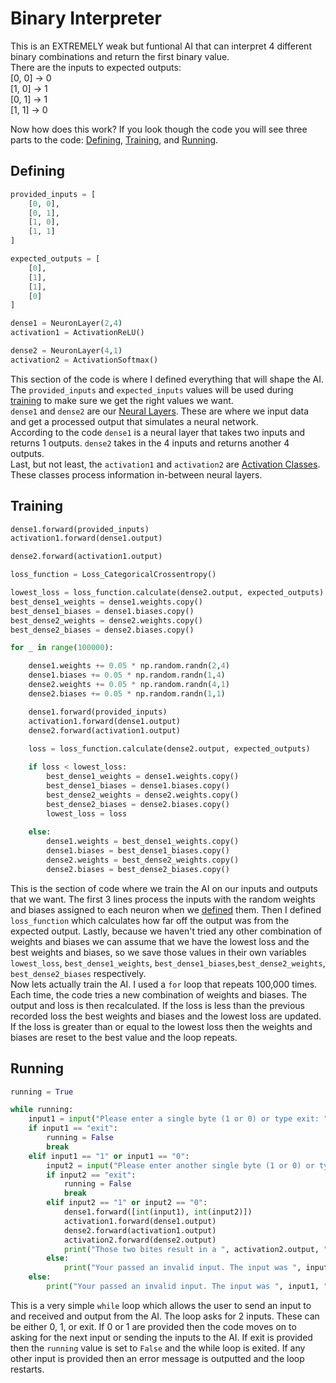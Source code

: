 # Binary Interpreter

This is an EXTREMELY weak but funtional AI that can interpret 4 different binary combinations and return the first binary value.  
There are the inputs to expected outputs:  
[0, 0] -> 0  
[1, 0] -> 1  
[0, 1] -> 1  
[1, 1] -> 0  

Now how does this work? If you look though the code you will see three parts to the code: [Defining](#defining), [Training](#training), and [Running](#defining).

## Defining

```Python
provided_inputs = [
    [0, 0],
    [0, 1],
    [1, 0],
    [1, 1]
]

expected_outputs = [
    [0],
    [1],
    [1],
    [0]
]

dense1 = NeuronLayer(2,4)
activation1 = ActivationReLU()

dense2 = NeuronLayer(4,1)
activation2 = ActivationSoftmax()
```

This section of the code is where I defined everything that will shape the AI. The ```provided_inputs``` and ```expected_inputs``` values will be used during [training](#training) to make sure we get the right values we want.  
```dense1``` and ```dense2``` are our [Neural Layers](./utils/classes.py#L3). These are where we input data and get a processed output that simulates a neural network.  
According to the code ```dense1``` is a neural layer that takes two inputs and returns 1 outputs. ```dense2``` takes in the 4 inputs and returns another 4 outputs.  
Last, but not least, the ```activation1``` and ```activation2``` are [Activation Classes](./utils/classes.py#L10-L19). These classes process information in-between neural layers.

## Training

```Python
dense1.forward(provided_inputs)
activation1.forward(dense1.output)

dense2.forward(activation1.output)

loss_function = Loss_CategoricalCrossentropy()

lowest_loss = loss_function.calculate(dense2.output, expected_outputs)
best_dense1_weights = dense1.weights.copy()
best_dense1_biases = dense1.biases.copy()
best_dense2_weights = dense2.weights.copy()
best_dense2_biases = dense2.biases.copy()

for _ in range(100000):

    dense1.weights += 0.05 * np.random.randn(2,4)
    dense1.biases += 0.05 * np.random.randn(1,4)
    dense2.weights += 0.05 * np.random.randn(4,1)
    dense2.biases += 0.05 * np.random.randn(1,1)

    dense1.forward(provided_inputs)
    activation1.forward(dense1.output)
    dense2.forward(activation1.output)
    
    loss = loss_function.calculate(dense2.output, expected_outputs)

    if loss < lowest_loss:
        best_dense1_weights = dense1.weights.copy()
        best_dense1_biases = dense1.biases.copy()
        best_dense2_weights = dense2.weights.copy()
        best_dense2_biases = dense2.biases.copy()
        lowest_loss = loss
    
    else:
        dense1.weights = best_dense1_weights.copy()
        dense1.biases = best_dense1_biases.copy()
        dense2.weights = best_dense2_weights.copy()
        dense2.biases = best_dense2_biases.copy()
```

This is the section of code where we train the AI on our inputs and outputs that we want. The first 3 lines process the inputs with the random weights and biases assigned to each neuron when we [defined](#defining) them. Then I defined ```loss_function``` which calculates how far off the output was from the expected output. Lastly, because we haven't tried any other combination of weights and biases we can assume that we have the lowest loss and the best weights and biases, so we save those values in their own variables ```lowest_loss```, ```best_dense1_weights```, ```best_dense1_biases```,```best_dense2_weights```, ```best_dense2_biases``` respectively.  
Now lets actually train the AI. I used a ```for``` loop that repeats 100,000 times. Each time, the code tries a new combination of weights and biases. The output and loss is then recalculated. If the loss is less than the previous recorded loss the best weights and biases and the lowest loss are updated. If the loss is greater than or equal to the lowest loss then the weights and biases are reset to the best value and the loop repeats.

## Running

```Python
running = True

while running:
    input1 = input("Please enter a single byte (1 or 0) or type exit: ")
    if input1 == "exit":
        running = False
        break
    elif input1 == "1" or input1 == "0":
        input2 = input("Please enter another single byte (1 or 0) or type exit: ")
        if input2 == "exit":
            running = False
            break
        elif input2 == "1" or input2 == "0":
            dense1.forward([int(input1), int(input2)])
            activation1.forward(dense1.output)
            dense2.forward(activation1.output)
            activation2.forward(dense2.output)
            print("Those two bites result in a ", activation2.output, "!")
        else:
            print("Your passed an invalid input. The input was ", input2, ". Restarting!")
    else:
        print("Your passed an invalid input. The input was ", input1, ". Restarting!")
```

This is a very simple ```while``` loop which allows the user to send an input to and received and output from the AI. The loop asks for 2 inputs. These can be either 0, 1, or exit. If 0 or 1 are provided then the code moves on to asking for the next input or sending the inputs to the AI. If exit is provided then the ```running``` value is set to ```False``` and the while loop is exited. If any other input is provided then an error message is outputted and the loop restarts.
